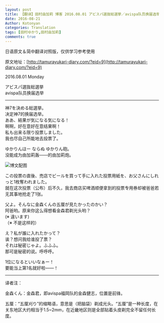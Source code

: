 ```yaml
---
layout: post
title: 【翻译】田村由加莉 博客 2016.08.01 アビスパ選抜総選挙／avispa队员换届选举 
date: 2016-08-21
Author: Kotonyan
categories: Translation
tags: [田村ゆかり,田村由加莉]
comments: true
---
```


日语原文＆简中翻译对照版，仅供学习参考使用

原文地址：[http://tamurayukari-diary.com/?eid=9](http://tamurayukari-diary.com/?eid=9)  

2016.08.01 Monday

アビスパ選抜総選挙  
avispa队员换届选举   

---

神7を決める総選挙。  
决定神7的换届选举。  
ああ、結果が気になる気になる！  
啊啊，好在意好在意结果啊！  
私も出来る限り投票しました。  
我也尽自己所能地去投票了。

ゆかりんほー ならぬ ゆかりん砲。  
没能成为由加莉轰——的由加莉炮。

![博文配图](https://tc.sinaimg.cn/maxwidth.800/tc.service.weibo.com/img_cdn_jg_jugem_jp/9eced0240c7a41bec2274846370ad2b0.jpg)

この投票の直後、売店でビールを買って手に入れた投票用紙を、お父さんにしれっと1枚奪われました。  
就在这次投票（公布）后不久，我去商店买啤酒顺便拿到的投票专用券却被爸爸若无其事地抢走了1张。

父よ。そんなに金森くんの五厘が見たかったのかい？  
阿爸哟。原来你这么得想看金森君剃光头哟？  
(※ 違います)   
（※ 不是这样的）

え？私が誰に入れたかって？  
诶？想问我给谁投了票？  
それは秘密じゃよ。ふふふ。  
那可是秘密的说。呼呼呼。

1位になるといいなぁー！  
要能当上第1名就好啦——！

---

译者注：

金森くん：金森君，即avispa福岡队的金森健志，位置是前锋。

五厘：“五厘刈り”的缩略语，意思是（把脑袋）剃成光头。“五厘”是一种长度，在关东地区大约相当于1.5~2mm，在近畿地区则是全部贴着头皮剃完全不留任何长度。
